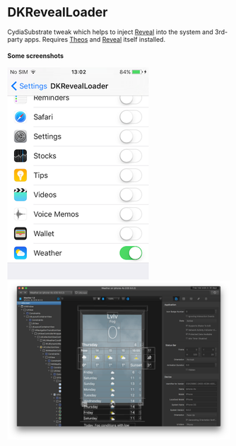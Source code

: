 # DKRevealLoader

CydiaSubstrate tweak which helps to inject [Reveal](http://revealapp.com) into the system and 3rd-party apps. Requires [Theos](http://iphonedevwiki.net/index.php/Theos/Setup) and [Reveal](http://revealapp.com) itself installed.

#### Some screenshots

![Preferences](Screenshots/Preferences.png)
![Reveal](Screenshots/Reveal.png)